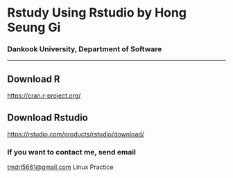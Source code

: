 # Rstudy Using Rstudio by Hong Seung Gi
### Dankook University, Department of Software
<hr/>

## Download R 
https://cran.r-project.org/

## Download Rstudio
https://rstudio.com/products/rstudio/download/

### If you want to contact me, send email
tmdrl5661@gmail.com
Linux Practice
